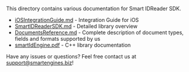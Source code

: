 This directory contains various documentation for Smart IDReader SDK.

* [iOSIntegrationGuide.md](iOSIntegrationGuide.md) - Integration Guide for iOS 
* [SmartIDReaderSDK.md](SmartIDReaderSDK.md) - Detailed library overview
* [DocumentsReference.md](DocumentsReference.md) - Complete description of document types, fields and formats supported by us
* [smartIdEngine.pdf](smartIdEngine.pdf) - C++ library documentation

Have any issues or questions? Feel free contact us at support@smartengines.biz!
